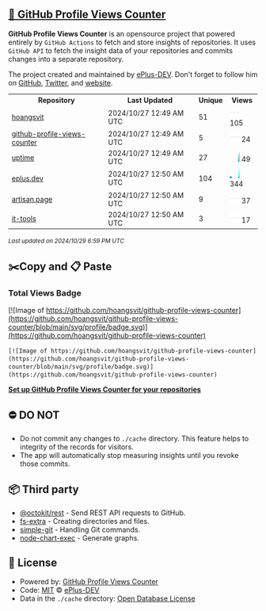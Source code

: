 ## [🚀 GitHub Profile Views Counter](https://github.com/ePlus-DEV/github-profile-views-counter-template)
**GitHub Profile Views Counter** is an opensource project that powered entirely by  `GitHub Actions` to fetch and store insights of repositories.
It uses `GitHub API` to fetch the insight data of your repositories and commits changes into a separate repository.

The project created and maintained by [ePlus-DEV](https://github.com/ePlus-DEV). Don't forget to follow him on [GitHub](https://github.com/ePlus-DEV), [Twitter](https://twitter.com/david_nguyen94), and [website](https://eplus.dev/).

<table>
	<tr>
		<th>
			Repository
		</th>
		<th>
			Last Updated
		</th>
		<th>
			Unique
		</th>
		<th>
			Views
		</th>
	</tr>
	<tr>
		<td>
			<a href="https://github.com/hoangsvit/github-profile-views-counter/tree/main/readme/383661745/week.md">
				hoangsvit
			</a>
		</td>
		<td>
			2024/10/27 12:49 AM UTC
		</td>
		<td>
			51
		</td>
		<td>
			<img alt="Response time graph" src="https://github.com/hoangsvit/github-profile-views-counter/raw/main/graph/383661745/small/week.png" height="20"> 105
		</td>
	</tr>
	<tr>
		<td>
			<a href="https://github.com/hoangsvit/github-profile-views-counter/tree/main/readme/749815681/week.md">
				github-profile-views-counter
			</a>
		</td>
		<td>
			2024/10/27 12:49 AM UTC
		</td>
		<td>
			5
		</td>
		<td>
			<img alt="Response time graph" src="https://github.com/hoangsvit/github-profile-views-counter/raw/main/graph/749815681/small/week.png" height="20"> 24
		</td>
	</tr>
	<tr>
		<td>
			<a href="https://github.com/hoangsvit/github-profile-views-counter/tree/main/readme/680530238/week.md">
				uptime
			</a>
		</td>
		<td>
			2024/10/27 12:49 AM UTC
		</td>
		<td>
			27
		</td>
		<td>
			<img alt="Response time graph" src="https://github.com/hoangsvit/github-profile-views-counter/raw/main/graph/680530238/small/week.png" height="20"> 49
		</td>
	</tr>
	<tr>
		<td>
			<a href="https://github.com/hoangsvit/github-profile-views-counter/tree/main/readme/524852513/week.md">
				eplus.dev
			</a>
		</td>
		<td>
			2024/10/27 12:50 AM UTC
		</td>
		<td>
			104
		</td>
		<td>
			<img alt="Response time graph" src="https://github.com/hoangsvit/github-profile-views-counter/raw/main/graph/524852513/small/week.png" height="20"> 344
		</td>
	</tr>
	<tr>
		<td>
			<a href="https://github.com/hoangsvit/github-profile-views-counter/tree/main/readme/710577355/week.md">
				artisan.page
			</a>
		</td>
		<td>
			2024/10/27 12:50 AM UTC
		</td>
		<td>
			9
		</td>
		<td>
			<img alt="Response time graph" src="https://github.com/hoangsvit/github-profile-views-counter/raw/main/graph/710577355/small/week.png" height="20"> 37
		</td>
	</tr>
	<tr>
		<td>
			<a href="https://github.com/hoangsvit/github-profile-views-counter/tree/main/readme/638053484/week.md">
				it-tools
			</a>
		</td>
		<td>
			2024/10/27 12:50 AM UTC
		</td>
		<td>
			3
		</td>
		<td>
			<img alt="Response time graph" src="https://github.com/hoangsvit/github-profile-views-counter/raw/main/graph/638053484/small/week.png" height="20"> 17
		</td>
	</tr>
</table>

<small><i>Last updated on 2024/10/29 6:59 PM UTC</i></small>

## ✂️Copy and 📋 Paste
### Total Views Badge
[![Image of https://github.com/hoangsvit/github-profile-views-counter](https://github.com/hoangsvit/github-profile-views-counter/blob/main/svg/profile/badge.svg)](https://github.com/hoangsvit/github-profile-views-counter)

```readme
[![Image of https://github.com/hoangsvit/github-profile-views-counter](https://github.com/hoangsvit/github-profile-views-counter/blob/main/svg/profile/badge.svg)](https://github.com/hoangsvit/github-profile-views-counter)
```
[**Set up GitHub Profile Views Counter for your repositories**](https://github.com/ePlus-DEV/github-profile-views-counter-template)
## ⛔ DO NOT
- Do not commit any changes to `./cache` directory. This feature helps to integrity of the records for visitors.
- The app will automatically stop measuring insights until you revoke those commits.
## 📦 Third party

- [@octokit/rest](https://www.npmjs.com/package/@octokit/rest) - Send REST API requests to GitHub.
- [fs-extra](https://www.npmjs.com/package/fs-extra) - Creating directories and files.
- [simple-git](https://www.npmjs.com/package/simple-git) - Handling Git commands.
- [node-chart-exec](https://www.npmjs.com/package/node-chart-exec) - Generate graphs.
## 📄 License
- Powered by: [GitHub Profile Views Counter](https://github.com/ePlus-DEV/github-profile-views-counter-template)
- Code: [MIT](./LICENSE) © [ePlus-DEV](https://github.com/ePlus-DEV)
- Data in the `./cache` directory: [Open Database License](https://opendatacommons.org/licenses/odbl/1-0/)